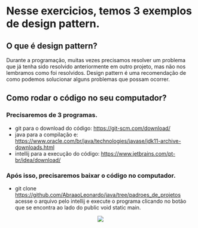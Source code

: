 # Nesse exercicios, temos 3 exemplos de design pattern.
## O que é design pattern?
Durante a programação, muitas vezes precisamos resolver um problema que já tenha sido resolvido anteriormente em outro projeto, mas não nos lembramos como foi resolvidos. 
Design pattern é uma recomendação de como podemos solucionar alguns problemas que possam ocorrer.

## Como rodar o código no seu computador?
### Precisaremos de 3 programas.
+ git para o download do código: https://git-scm.com/download/
+ java para a compilação e: https://www.oracle.com/br/java/technologies/javase/jdk11-archive-downloads.html
+ intellij para a execução do código: https://www.jetbrains.com/pt-br/idea/download/

### Após isso, precisaremos baixar o código no computador.
+ git clone https://github.com/AbraaoLeonardo/java/tree/padroes_de_projetos
acesse o arquivo pelo intellij e execute o programa clicando no botão que se encontra ao lado do public void static main.

<div align="center">
<img src="https://user-images.githubusercontent.com/101459029/197012451-489b5a34-4b0f-438e-81f0-419f4ecec8dc.png"/>
</div>
